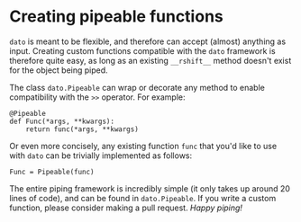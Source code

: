 # Creating pipeable functions

`dato` is meant to be flexible, and therefore can accept \(almost\) anything as input. Creating custom functions compatible with the `dato` framework is therefore quite easy, as long as an existing `__rshift__` method doesn't exist for the object being piped.

The class `dato.Pipeable` can wrap or decorate any method to enable compatibility with the `>>` operator. For example:

```text
@Pipeable
def Func(*args, **kwargs):
    return func(*args, **kwargs)
```

Or even more concisely, any existing function `func` that you'd like to use with `dato` can be trivially implemented as follows:

```text
Func = Pipeable(func)
```

The entire piping framework is incredibly simple \(it only takes up around 20 lines of code\), and can be found in `dato.Pipeable`. If you write a custom function, please consider making a pull request. _Happy piping!_

